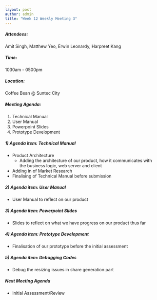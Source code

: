 ```yaml
---
layout: post
author: admin
title: "Week 12 Weekly Meeting 3"
---
```


##### Attendees:
Amit Singh, Matthew Yeo, Erwin Leonardy, Harpreet Kang

##### Time:
1030am - 0500pm

##### Location: 
Coffee Bean @ Suntec City

##### Meeting Agenda:
1. Technical Manual
2. User Manual
3. Powerpoint Slides
4. Prototype Development

##### 1) Agenda item: Technical Manual
- Product Architecture
  - Adding the architecture of our product, how it communicates with the business logic, web server and client
- Adding in of Market Research
- Finalising of Technical Manual before submission

##### 2) Agenda item: User Manual
- User Manual to reflect on our product

##### 3) Agenda item: Powerpoint Slides
- Slides to reflect on what we have progress on our product thus far

##### 4) Agenda item: Prototype Development
- Finalisation of our prototype before the initial assessment

##### 5) Agenda item: Debugging Codes
- Debug the resizing issues in share generation part

##### Next Meeting Agenda
- Initial Assessment/Review
